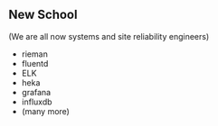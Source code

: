 ##  New School

(We are all now systems and site reliability engineers)

- rieman
- fluentd
- ELK
- heka
- grafana
- influxdb
- (many more)
